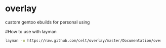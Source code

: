 overlay
=======

custom gentoo ebuilds for personal using

#How to use with layman
```bash
layman -o https://raw.github.com/celt/overlay/master/Documentation/overlay.xml -f -a celt-overlay
```
